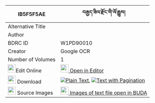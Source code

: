 |IB5F5F5AE|བརྒྱད་ཟིལ་རྫོང་གི་ལོ་རྒྱུས། 
| --- | --- 
|Alternative Title |
|Author | 
|BDRC ID | W1PD90010
|Creator | Google OCR
|Number of Volumes| 1
|<img width="25" src="https://img.icons8.com/color/25/000000/edit-property.png">Edit Online| [<img width="25" src="https://avatars.githubusercontent.com/u/45091458?s=200&v=4"> Open in Editor](http://editor.openpecha.org/IB5F5F5AE)
|<img width="25" src="https://img.icons8.com/fluent/48/000000/download-2.png"/>  Download | [![](https://img.icons8.com/color/20/000000/txt.png)Plain Text](https://github.com/Openpecha/IB5F5F5AE/releases/download/v1/gye_zil_dzong_gi_logyu_plain_IB5F5F5AE.zip), [![](https://img.icons8.com/color/20/000000/txt.png)Text with Pagination](https://github.com/Openpecha/IB5F5F5AE/releases/download/v1/gye_zil_dzong_gi_logyu_pages_IB5F5F5AE.zip)
|<img width="25" src="https://img.icons8.com/plasticine/100/000000/pictures-folder.png"/>  Source Images | [<img width="25" src="https://library.bdrc.io/icons/BUDA-small.svg"> Images of text file open in BUDA](https://library.bdrc.io/show/bdr:W1PD90010)